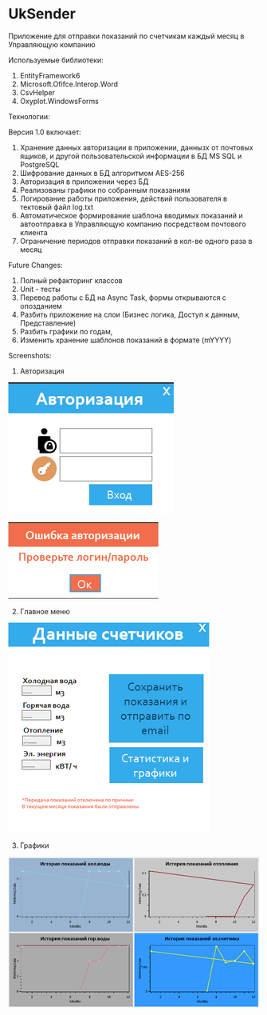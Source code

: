 # UkSender
Приложение для отправки показаний по счетчикам каждый месяц в Управляющую компанию

Используемые библиотеки:
1) EntityFramework6
2) Microsoft.Ofifce.Interop.Word
3) CsvHelper
4) Oxyplot.WindowsForms

Технологии:

Версия 1.0 включает:
1) Хранение данных авторизации в приложении, даннызх от почтовых ящиков, и другой пользовательской информации в БД MS SQL и PostgreSQL
2) Шифрование данных в БД алгоритмом AES-256
3) Авторизация в приложении через БД
4) Реализованы графики по собранным показаниям
5) Логирование работы приложения, действий пользователя в тектовый файл log.txt
6) Автоматическое формирование шаблона вводимых показаний и автоотправка в Управляющую компанию посредством почтового клиента
7) Ограничение периодов отправки показаний в кол-ве одного раза в месяц

Future Changes:
1) Полный рефакторинг классов
2) Unit - тесты
3) Перевод работы с БД на Async Task, формы открываются с опозданием
4) Разбить приложение на слои (Бизнес логика, Доступ к данным, Представление)
5) Разбить графики по годам, 
6) Изменить хранение шаблонов показаний в формате (mYYYY)

Screenshots:

1) Авторизация

![Img alt](https://github.com/Gosha94/UkSender/raw/master/UkSender/ScreenSaves/Authorization.png)

![Img alt](https://github.com/Gosha94/UkSender/raw/master/UkSender/ScreenSaves/Error.png)

2) Главное меню

![Img alt](https://github.com/Gosha94/UkSender/raw/master/UkSender/ScreenSaves/MainMenu.png)

3) Графики

![Img alt](https://github.com/Gosha94/UkSender/raw/master/UkSender/ScreenSaves/Graphics.png)
